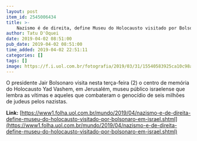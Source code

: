```yaml
---
layout: post
item_id: 2545006434
title: >-
    Nazismo é de direita, define Museu do Holocausto visitado por Bolsonaro em Israel
author: Tatu D'Oquei
date: 2019-04-02 08:51:00
pub_date: 2019-04-02 08:51:00
time_added: 2019-04-02 22:51:11
categories: []
tags: []
image: https://f.i.uol.com.br/fotografia/2019/03/31/15540583925ca10c98a99ee_1554058392_3x2_xl.jpg
---
```


O presidente Jair Bolsonaro visita nesta terça-feira (2) o centro de memória do Holocausto Yad Vashem, em Jerusalém, museu público israelense que lembra as vítimas e aqueles que combateram o genocídio de seis milhões de judeus pelos nazistas.

**Link:** [https://www1.folha.uol.com.br/mundo/2019/04/nazismo-e-de-direita-define-museu-do-holocausto-visitado-por-bolsonaro-em-israel.shtml](https://www1.folha.uol.com.br/mundo/2019/04/nazismo-e-de-direita-define-museu-do-holocausto-visitado-por-bolsonaro-em-israel.shtml)

